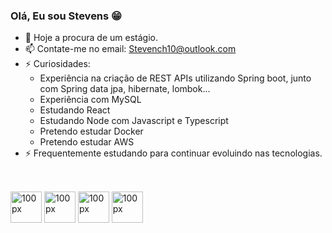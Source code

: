 ### Olá, Eu sou Stevens 😁

- 🔭 Hoje a procura de um estágio.
- 📫 Contate-me no email: Stevench10@outlook.com
- ⚡ Curiosidades: 
  -  Experiência na criação de REST APIs utilizando Spring boot, junto com Spring data jpa, hibernate, lombok...
  -  Experiência com MySQL
  -  Estudando React
  -  Estudando Node com Javascript e Typescript
  -  Pretendo estudar Docker
  -  Pretendo estudar AWS
- ⚡ Frequentemente estudando para continuar evoluindo nas tecnologias.

##

<div style="display: inline block"> <br>
  <img alt="100px" width="50px" src="https://cdn.jsdelivr.net/gh/devicons/devicon/icons/java/java-original.svg" />
  <img alt="100px" width="50px" src="https://cdn.jsdelivr.net/gh/devicons/devicon/icons/spring/spring-original-wordmark.svg" />
  <img alt="100px" width="50px" src="https://cdn.jsdelivr.net/gh/devicons/devicon/icons/react/react-original.svg" />
  <img alt="100px" width="50px" src="https://cdn.jsdelivr.net/gh/devicons/devicon/icons/mysql/mysql-original.svg" />
          
  
</div>
